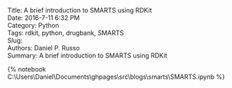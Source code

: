 Title: A brief introduction to SMARTS using RDKit  
Date: 2016-7-11 6:32 PM  
Category: Python  
Tags: rdkit, python, drugbank, SMARTS  
Slug:  
Authors: Daniel P. Russo  
Summary: A brief introduction to SMARTS using RDKit  


{% notebook C:\Users\Daniel\Documents\ghpages\src\blogs\smarts\SMARTS.ipynb %}